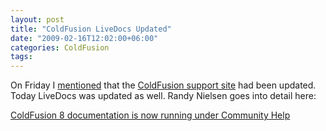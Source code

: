 ```yaml
---
layout: post
title: "ColdFusion LiveDocs Updated"
date: "2009-02-16T12:02:00+06:00"
categories: ColdFusion 
tags: 
---
```


On Friday I <a href="http://www.raymondcamden.com/index.cfm/2009/2/13/ColdFusion-added-to-Adobe-Community-Help">mentioned</a> that the <a href="http://www.adobe.com/support/coldfusion">ColdFusion support site</a> had been updated. Today LiveDocs was updated as well. Randy Nielsen goes into detail here:

<a href="http://blogs.adobe.com/flexdoc/2009/02/coldfusion_8_documentation_is.html">ColdFusion 8 documentation is now running under Community Help</a>